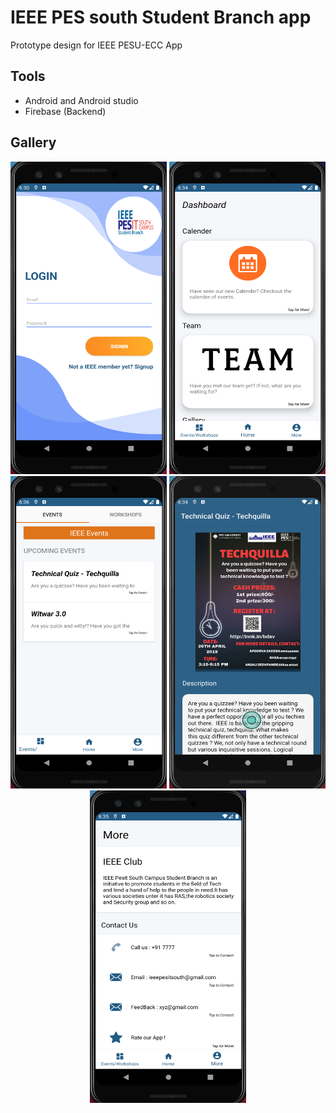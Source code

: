 # IEEE PES south Student Branch app
Prototype design for IEEE PESU-ECC App

## Tools 

* Android and Android studio    
* Firebase (Backend)

## Gallery
<p align="center">
<img src="./screenshots/s1.png" width="250" height="500">
<img src="./screenshots/s2.png" width="250" height="500">
<img src="./screenshots/s3.png" width="250" height="500">
<img src="./screenshots/s4.png" width="250" height="500">
<img src="./screenshots/s5.png" width="250" height="500">
</p>
